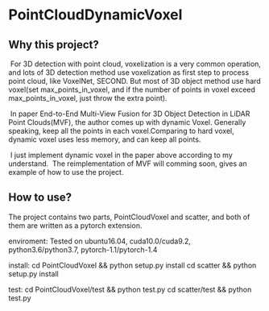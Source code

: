 # PointCloudDynamicVoxel



## Why this project?

​	For 3D detection with point cloud, voxelization is a very common operation, and lots of 3D detection method use voxelization as first step to process point cloud, like VoxelNet, SECOND. But most of 3D object method use hard voxel(set max_points_in_voxel, and if the number of points in voxel exceed max_points_in_voxel, just throw the extra point).

​	In paper End-to-End Multi-View Fusion for 3D Object Detection in LiDAR Point Clouds(MVF), the author comes up with dynamic Voxel. Generally speaking, keep all the points in each voxel.Comparing to hard voxel, dynamic voxel uses less memory, and can keep all points.

​	I just implement dynamic voxel in the paper above according to my understand.
​       The reimplementation of MVF will comming soon, gives an example of how to use the project.



## How to use?

The project contains two parts, PointCloudVoxel and scatter, and both of them are written as a pytorch extension.

enviroment:
	Tested on ubuntu16.04, cuda10.0/cuda9.2, python3.6/python3.7,  pytorch-1.1/pytorch-1.4

install:
	cd PointCloudVoxel && python setup.py install
	cd scatter && python setup.py install

test:
	cd PointCloudVoxel/test && python test.py
	cd scatter/test && python test.py

